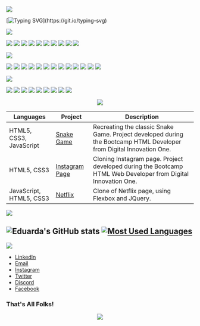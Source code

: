 [//]: <> (Hello World Top Page)

<img src="https://i.redd.it/c02llkh64b471.png" />

[//]: <> (Hi there)

[![Typing SVG](https://readme-typing-svg.herokuapp.com?color=FFFFFF&center=true&vCenter=true&lines=Hi+there!+;I'm+Eduarda.)](https://git.io/typing-svg)

[//]: <> (Tecnologies and Tools)

<img src="https://i.redd.it/lays7htxab471.png" />

<img src="https://img.shields.io/badge/Java-ED8B00?style=for-the-badge&logo=java&logoColor=white" /> <img src="https://img.shields.io/badge/JavaScript-323330?style=for-the-badge&logo=javascript&logoColor=F7DF1E" /> <img src="https://img.shields.io/badge/C-00599C?style=for-the-badge&logo=c&logoColor=white" /> <img src="https://img.shields.io/badge/HTML5-E34F26?style=for-the-badge&logo=html5&logoColor=white" /> <img src="https://img.shields.io/badge/Git-F05032?style=for-the-badge&logo=git&logoColor=white" /> <img src="https://img.shields.io/badge/Markdown-000000?style=for-the-badge&logo=markdown&logoColor=white" /> <img src="https://img.shields.io/badge/CSS3-1572B6?style=for-the-badge&logo=css3&logoColor=white " /> <img src="https://img.shields.io/badge/.NET-5C2D91?style=for-the-badge&logo=dot-net&logoColor=white " /> <img src="https://img.shields.io/badge/Bootstrap-563D7C?style=for-the-badge&logo=bootstrap&logoColor=white " /> <img src="https://img.shields.io/badge/C%23-239120?style=for-the-badge&logo=c-sharp&logoColor=white" />


[//]: <> (Learning)

<img src="https://i.redd.it/i7j8j9hdib471.png" />

 <img src="https://img.shields.io/badge/Python-3776AB?style=for-the-badge&logo=python&logoColor=white" /> <img src="https://img.shields.io/badge/C%23-239120?style=for-the-badge&logo=c-sharp&logoColor=white" /> <img src="https://img.shields.io/badge/Java-ED8B00?style=for-the-badge&logo=java&logoColor=white" /> <img src="https://img.shields.io/badge/MySQL-00000F?style=for-the-badge&logo=mysql&logoColor=white" /> <img src="https://img.shields.io/badge/Microsoft%20SQL%20Sever-CC2927?style=for-the-badge&logo=microsoft%20sql%20server&logoColor=white" /> <img src="https://img.shields.io/badge/.NET-5C2D91?style=for-the-badge&logo=dot-net&logoColor=white" /> <img src="https://img.shields.io/badge/Ruby-CC342D?style=for-the-badge&logo=ruby&logoColor=white" /> <img src="https://img.shields.io/badge/Dart-0175C2?style=for-the-badge&logo=dart&logoColor=white" /> <img src="https://img.shields.io/badge/PostgreSQL-316192?style=for-the-badge&logo=postgresql&logoColor=white" /> <img src="https://img.shields.io/badge/Flutter-02569B?style=for-the-badge&logo=flutter&logoColor=white" /> <img src="https://img.shields.io/badge/Angular-DD0031?style=for-the-badge&logo=angular&logoColor=white" /> <img src="https://img.shields.io/badge/Ruby_on_Rails-CC0000?style=for-the-badge&logo=ruby-on-rails&logoColor=white" /> <img src="https://img.shields.io/badge/Spring-6DB33F?style=for-the-badge&logo=spring&logoColor=white" /> 
 
 [//]: <> (IDE, OS and Web Browsers)
 
<img src="https://i.redd.it/7iy2pqm8pb471.png" />

 <img src="https://img.shields.io/badge/Firefox_Browser-FF7139?style=for-the-badge&logo=Firefox-Browser&logoColor=white" /> <img src="https://img.shields.io/badge/Linux_Mint-87CF3E?style=for-the-badge&logo=linux-mint&logoColor=white" /> <img src="https://img.shields.io/badge/Windows-0078D6?style=for-the-badge&logo=windows&logoColor=white" /> <img src="https://img.shields.io/badge/Opera-FF1B2D?style=for-the-badge&logo=Opera&logoColor=white" /> <img src="https://img.shields.io/badge/IntelliJIDEA-000000.svg?style=for-the-badge&logo=intellij-idea&logoColor=white" /> <img src="https://img.shields.io/badge/Visual_Studio_Code-0078D4?style=for-the-badge&logo=visual%20studio%20code&logoColor=white" /> <img src="https://img.shields.io/badge/Replit-667881?style=for-the-badge&logo=repl-dot-it&logoColor=white " /> <img src="https://img.shields.io/badge/Microsoft_Edge-0078D7?style=for-the-badge&logo=Microsoft-edge&logoColor=white " /> <img src="https://img.shields.io/badge/Notepad++-90E59A.svg?style=for-the-badge&logo=notepad%2B%2B&logoColor=black" />
 
 
 [//]: <> (Projects)
 
<p align="center"> 
 <img src="https://i.redd.it/r4ncia1twa471.png" />

Languages | Project | Description 
---------- | --------------- | ----------
HTML5, CSS3, JavaScript | [Snake Game](https://github.com/saintravi/snakegame) | Recreating the classic Snake Game. Project developed during the Bootcamp HTML Developer from Digital Innovation One.
HTML5, CSS3 | [Instagram Page](https://github.com/saintravi/instagram-inicial) | Cloning Instagram page. Project developed during the Bootcamp HTML Web Developer from Digital Innovation One.
JavaScript, HTML5, CSS3 | [Netflix](https://github.com/saintravi/netflix-layout) | Clone of Netflix page, using Flexbox and JQuery.
</p>

[//]: <> (GitHub Stats)

<img src="https://i.redd.it/lexx3c0bkb471.png" />

## ![Eduarda's GitHub stats](https://github-readme-stats.vercel.app/api?username=eduardaalvess&show_icons=true&theme=gotham) [![Most Used Languages](https://github-readme-stats.vercel.app/api/top-langs/?username=eduardaalvess&layout=compact&theme=gotham)](https://github.com/eduardaalvess/github-readme-stats)

[//]: <> (Contacts)

<img src="https://i.redd.it/3rxyeuzupb471.png" />

* [LinkedIn](https://www.linkedin.com/in/eduardaalves/)
* [Email](mailto:dudah4@gmail.com)
* [Instagram](https://www.instagram.com/saintvkilla/)
* [Twitter](https://twitter.com/saintvkill)
* [Discord](https://discord.gg/Xapvrqjg)
* [Facebook](https://www.facebook.com/dudoca.a.silva/)

[//]: <> (End)

### That's All Folks!

<p align="center"> 
  <img src="https://ib.canaltech.com.br/361132.gif" />
</p>

[//]: <> (End)

